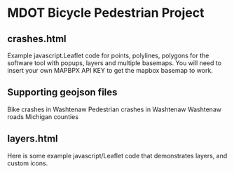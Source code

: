 # MDOT Bicycle Pedestrian Project

## crashes.html
Example javascript.Leaflet code for points, polylines, polygons for the software tool with popups, layers and multiple basemaps.
You will need to insert your own MAPBPX API KEY to get the mapbox basemap to work.

## Supporting geojson files
Bike crashes in Washtenaw
Pedestrian crashes in Washtenaw
Washtenaw roads
Michigan counties

## layers.html
Here is some example javascript/Leaflet code that demonstrates layers, and custom icons.
